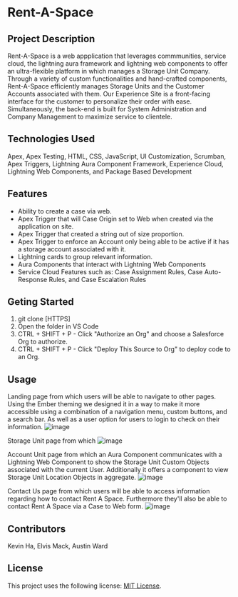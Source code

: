 # Rent-A-Space

## Project Description

Rent-A-Space is a web appplication that leverages commmunities, service cloud, the lightning aura framework and lightning web components to offer an ultra-flexible platform in which manages a Storage Unit Company. Through a variety of custom functionalities and hand-crafted components, Rent-A-Space efficiently manages Storage Units and the Customer Accounts associated with them. Our Experience Site is a front-facing interface for the customer to personalize their order with ease. Simultaneously, the back-end is built for System Administration and Company Management to maximize service to clientele. 


## Technologies Used

Apex, Apex Testing, HTML, CSS, JavaScript, UI Customization, Scrumban, Apex Triggers, Lightning Aura Component Framework, Experience Cloud, Lightning Web Components, and Package Based Development

## Features

- Ability to create a case via web.
- Apex Trigger that will Case Origin set to Web when created via the application on site.
- Apex Trigger that created a string out of size proportion.
- Apex Trigger to enforce an Account only being able to be active if it has a storage account associated with it.
- Lightning cards to group relevant information.
- Aura Components that interact with Lightning Web Components
- Service Cloud Features such as: Case Assignment Rules, Case Auto-Response Rules, and Case Escalation Rules



## Geting Started
1. git clone [HTTPS]
2. Open the folder in VS Code
3. CTRL + SHIFT + P - Click "Authorize an Org" and choose a Salesforce Org to authorize.
4. CTRL + SHIFT + P - Click "Deploy This Source to Org" to deploy code to an Org.
  
  ## Usage
  Landing page from which users will be able to navigate to other pages. Using the Ember theming we designed it in a way to make it more accessible using a combination of a navigation menu, custom buttons, and a search bar. As well as a user option for users to login to check on their information.
![image](https://user-images.githubusercontent.com/29414102/147257825-f40b0940-709d-475c-be9f-ac56f3c54a21.png)

Storage Unit page from which
![image](https://user-images.githubusercontent.com/29414102/147257944-c28e3d50-10b6-4d4d-bb41-c7755b161fcc.png)

Account Unit page from which an Aura Component communicates with a Lightning Web Component to show the Storage Unit Custom Objects associated with the current User. Additionally it offers a component to view Storage Unit Location Objects in aggregate.
![image](https://user-images.githubusercontent.com/29414102/147258004-ef5f8c36-4728-4b2f-889d-3d4b20cb8217.png)

Contact Us page from which users will be able to access information regarding how to contact Rent A Space. Furthermore they'll also be able to contact Rent A Space via a Case to Web form.
![image](https://user-images.githubusercontent.com/29414102/147258041-33096516-0477-435c-bf5c-9cbb0fdc99b7.png)

  ## Contributors
  Kevin Ha, Elvis Mack, Austin Ward

  ## License
This project uses the following license: [MIT License](https://choosealicense.com/licenses/mit/).
